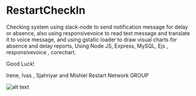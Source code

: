 # RestartCheckIn


Checking system using slack-node to send notification message for delay or absence, also using responsivevoice to read text message and translate it to voice message, and using gstatic loader to draw visual charts for absence and delay reports, Using Node JS, Express, MySQL, Ejs , responsivevoice , corechart.

Good Luck!


Irene, Ivas , Sjahriyar and  Mishiel Restart Network GROUP

![alt text](https://github.com/misheil/Checking_System/tree/master/public/img/main.gif)